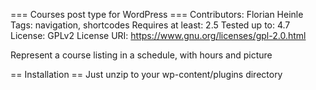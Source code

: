 === Courses post type for WordPress ===
Contributors: Florian Heinle
Tags: navigation, shortcodes
Requires at least: 2.5
Tested up to: 4.7
License: GPLv2
License URI: https://www.gnu.org/licenses/gpl-2.0.html

Represent a course listing in a schedule, with hours and picture

== Installation ==
Just unzip to your wp-content/plugins directory
